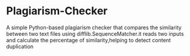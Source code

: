# Plagiarism-Checker
A simple Python-based plagiarism checker that compares the similarity between two text files using difflib.SequenceMatcher.it reads two inputs and calculate the percentage of similarity,helping to detect content duplication
